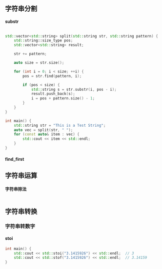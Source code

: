 
## 字符串分割

#### substr
```cpp

std::vector<std::string> split(std::string str, std::string pattern) {
	std::string::size_type pos;
	std::vector<std::string> result;

	str += pattern;

	auto size = str.size();

	for (int i = 0; i < size; ++i) {
		pos = str.find(pattern, i);

		if (pos < size) {
			std::string s = str.substr(i, pos - i);
			result.push_back(s);
			i = pos + pattern.size() - 1;
		}
	}
}

int main() {
	std::string str = "This is a Test String";
	auto vec = split(str, " ");
	for (const auto& item : vec) {
		std::cout << item << std::endl;
	}
}
```

#### find_first


## 字符串运算

#### 字符串除法

```cpp

```

## 字符串转换
### 字符串转数字
#### stoi
```cpp
int main() {  
    std::cout << std::stoi("3.1415926") << std::endl;  // 3  
    std::cout << std::stof("3.1415926") << std::endl;  // 3.14159  
}
```